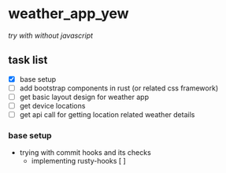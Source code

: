 # weather_app_yew

_try with without javascript_

## task list

-   [x] base setup
-   [ ] add bootstrap components in rust (or related css framework)
-   [ ] get basic layout design for weather app
-   [ ] get device locations
-   [ ] get api call for getting location related weather details

### base setup

-   trying with commit hooks and its checks
    -   implementing rusty-hooks [ ]
